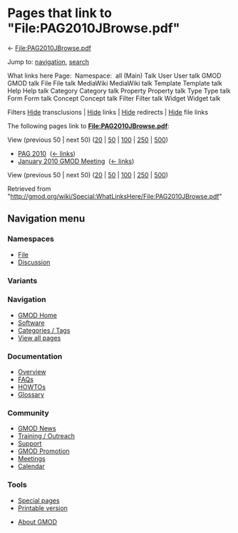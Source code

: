 <div id="mw-page-base" class="noprint">

</div>

<div id="mw-head-base" class="noprint">

</div>

<div id="content" class="mw-body" role="main">

<span id="top"></span>

<div id="mw-js-message" style="display:none;">

</div>



# <span dir="auto">Pages that link to "File:PAG2010JBrowse.pdf"</span>

<div id="bodyContent">

<div id="contentSub">

←
[File:PAG2010JBrowse.pdf](/wiki/File:PAG2010JBrowse.pdf "File:PAG2010JBrowse.pdf")

</div>

<div id="jump-to-nav" class="mw-jump">

Jump to: [navigation](#mw-navigation), [search](#p-search)

</div>

<div id="mw-content-text">

What links here Page:  Namespace:  all (Main) Talk User User talk GMOD
GMOD talk File File talk MediaWiki MediaWiki talk Template Template talk
Help Help talk Category Category talk Property Property talk Type Type
talk Form Form talk Concept Concept talk Filter Filter talk Widget
Widget talk

Filters
[Hide](/mediawiki/index.php?title=Special:WhatLinksHere/File:PAG2010JBrowse.pdf&hidetrans=1 "Special:WhatLinksHere/File:PAG2010JBrowse.pdf")
transclusions \|
[Hide](/mediawiki/index.php?title=Special:WhatLinksHere/File:PAG2010JBrowse.pdf&hidelinks=1 "Special:WhatLinksHere/File:PAG2010JBrowse.pdf")
links \|
[Hide](/mediawiki/index.php?title=Special:WhatLinksHere/File:PAG2010JBrowse.pdf&hideredirs=1 "Special:WhatLinksHere/File:PAG2010JBrowse.pdf")
redirects \|
[Hide](/mediawiki/index.php?title=Special:WhatLinksHere/File:PAG2010JBrowse.pdf&hideimages=1 "Special:WhatLinksHere/File:PAG2010JBrowse.pdf")
file links

The following pages link to
**[File:PAG2010JBrowse.pdf](/wiki/File:PAG2010JBrowse.pdf "File:PAG2010JBrowse.pdf")**:

View (previous 50 \| next 50)
([20](/mediawiki/index.php?title=Special:WhatLinksHere/File:PAG2010JBrowse.pdf&limit=20 "Special:WhatLinksHere/File:PAG2010JBrowse.pdf")
\|
[50](/mediawiki/index.php?title=Special:WhatLinksHere/File:PAG2010JBrowse.pdf&limit=50 "Special:WhatLinksHere/File:PAG2010JBrowse.pdf")
\|
[100](/mediawiki/index.php?title=Special:WhatLinksHere/File:PAG2010JBrowse.pdf&limit=100 "Special:WhatLinksHere/File:PAG2010JBrowse.pdf")
\|
[250](/mediawiki/index.php?title=Special:WhatLinksHere/File:PAG2010JBrowse.pdf&limit=250 "Special:WhatLinksHere/File:PAG2010JBrowse.pdf")
\|
[500](/mediawiki/index.php?title=Special:WhatLinksHere/File:PAG2010JBrowse.pdf&limit=500 "Special:WhatLinksHere/File:PAG2010JBrowse.pdf"))

- [PAG 2010](/wiki/PAG_2010 "PAG 2010") ‎
  <span class="mw-whatlinkshere-tools">([←
  links](/mediawiki/index.php?title=Special:WhatLinksHere&target=PAG+2010 "Special:WhatLinksHere"))</span>
- [January 2010 GMOD
  Meeting](/wiki/January_2010_GMOD_Meeting "January 2010 GMOD Meeting") ‎
  <span class="mw-whatlinkshere-tools">([←
  links](/mediawiki/index.php?title=Special:WhatLinksHere&target=January+2010+GMOD+Meeting "Special:WhatLinksHere"))</span>

View (previous 50 \| next 50)
([20](/mediawiki/index.php?title=Special:WhatLinksHere/File:PAG2010JBrowse.pdf&limit=20 "Special:WhatLinksHere/File:PAG2010JBrowse.pdf")
\|
[50](/mediawiki/index.php?title=Special:WhatLinksHere/File:PAG2010JBrowse.pdf&limit=50 "Special:WhatLinksHere/File:PAG2010JBrowse.pdf")
\|
[100](/mediawiki/index.php?title=Special:WhatLinksHere/File:PAG2010JBrowse.pdf&limit=100 "Special:WhatLinksHere/File:PAG2010JBrowse.pdf")
\|
[250](/mediawiki/index.php?title=Special:WhatLinksHere/File:PAG2010JBrowse.pdf&limit=250 "Special:WhatLinksHere/File:PAG2010JBrowse.pdf")
\|
[500](/mediawiki/index.php?title=Special:WhatLinksHere/File:PAG2010JBrowse.pdf&limit=500 "Special:WhatLinksHere/File:PAG2010JBrowse.pdf"))

</div>

<div class="printfooter">

Retrieved from
"<http://gmod.org/wiki/Special:WhatLinksHere/File:PAG2010JBrowse.pdf>"

</div>

<div id="catlinks" class="catlinks catlinks-allhidden">

</div>

<div class="visualClear">

</div>

</div>

</div>

<div id="mw-navigation">

## Navigation menu

<div id="mw-head">



<div id="left-navigation">

<div id="p-namespaces" class="vectorTabs" role="navigation"
aria-labelledby="p-namespaces-label">

### Namespaces

- <span id="ca-nstab-image"><a href="/wiki/File:PAG2010JBrowse.pdf" accesskey="c"
  title="View the file page [c]">File</a></span>
- <span id="ca-talk"><a
  href="/mediawiki/index.php?title=File_talk:PAG2010JBrowse.pdf&amp;action=edit&amp;redlink=1"
  accesskey="t"
  title="Discussion about the content page [t]">Discussion</a></span>

</div>

<div id="p-variants" class="vectorMenu emptyPortlet" role="navigation"
aria-labelledby="p-variants-label">

### 

### Variants[](#)

<div class="menu">

</div>

</div>

</div>





</div>

</div>

</div>

<div id="mw-panel">

<div id="p-logo" role="banner">

<a href="/wiki/Main_Page"
style="background-image: url(http://gmod.org/images/GMOD-cogs.png);"
title="Visit the main page"></a>

</div>

<div id="p-Navigation" class="portal" role="navigation"
aria-labelledby="p-Navigation-label">

### Navigation

<div class="body">

- <span id="n-GMOD-Home">[GMOD Home](/wiki/Main_Page)</span>
- <span id="n-Software">[Software](/wiki/GMOD_Components)</span>
- <span id="n-Categories-.2F-Tags">[Categories /
  Tags](/wiki/Categories)</span>
- <span id="n-View-all-pages">[View all
  pages](/wiki/Special:AllPages)</span>

</div>

</div>

<div id="p-Documentation" class="portal" role="navigation"
aria-labelledby="p-Documentation-label">

### Documentation

<div class="body">

- <span id="n-Overview">[Overview](/wiki/Overview)</span>
- <span id="n-FAQs">[FAQs](/wiki/Category:FAQ)</span>
- <span id="n-HOWTOs">[HOWTOs](/wiki/Category:HOWTO)</span>
- <span id="n-Glossary">[Glossary](/wiki/Glossary)</span>

</div>

</div>

<div id="p-Community" class="portal" role="navigation"
aria-labelledby="p-Community-label">

### Community

<div class="body">

- <span id="n-GMOD-News">[GMOD News](/wiki/GMOD_News)</span>
- <span id="n-Training-.2F-Outreach">[Training /
  Outreach](/wiki/Training_and_Outreach)</span>
- <span id="n-Support">[Support](/wiki/Support)</span>
- <span id="n-GMOD-Promotion">[GMOD
  Promotion](/wiki/GMOD_Promotion)</span>
- <span id="n-Meetings">[Meetings](/wiki/Meetings)</span>
- <span id="n-Calendar">[Calendar](/wiki/Calendar)</span>

</div>

</div>

<div id="p-tb" class="portal" role="navigation"
aria-labelledby="p-tb-label">

### Tools

<div class="body">

- <span id="t-specialpages"><a href="/wiki/Special:SpecialPages" accesskey="q"
  title="A list of all special pages [q]">Special pages</a></span>
- <span id="t-print"><a
  href="/mediawiki/index.php?title=Special:WhatLinksHere/File:PAG2010JBrowse.pdf&amp;printable=yes"
  rel="alternate" accesskey="p"
  title="Printable version of this page [p]">Printable version</a></span>

</div>

</div>

</div>

</div>

<div id="footer" role="contentinfo">

- <span id="footer-places-about">[About
  GMOD](/wiki/GMOD:About "GMOD:About")</span>

<!-- -->






</div>
